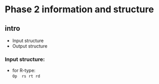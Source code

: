 # Phase 2 information and structure

## intro
* Input structure
* Output structure

### Input structure:
* for R-type:  
    `Op  rs rt rd`
